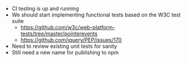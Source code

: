 * CI testing is up and running
* We should start implementing functional tests based on the W3C test suite
  * https://github.com/w3c/web-platform-tests/tree/master/pointerevents
  * https://github.com/jquery/PEP/issues/170
* Need to review existing unit tests for sanity
* Still need a new name for publishing to npm

